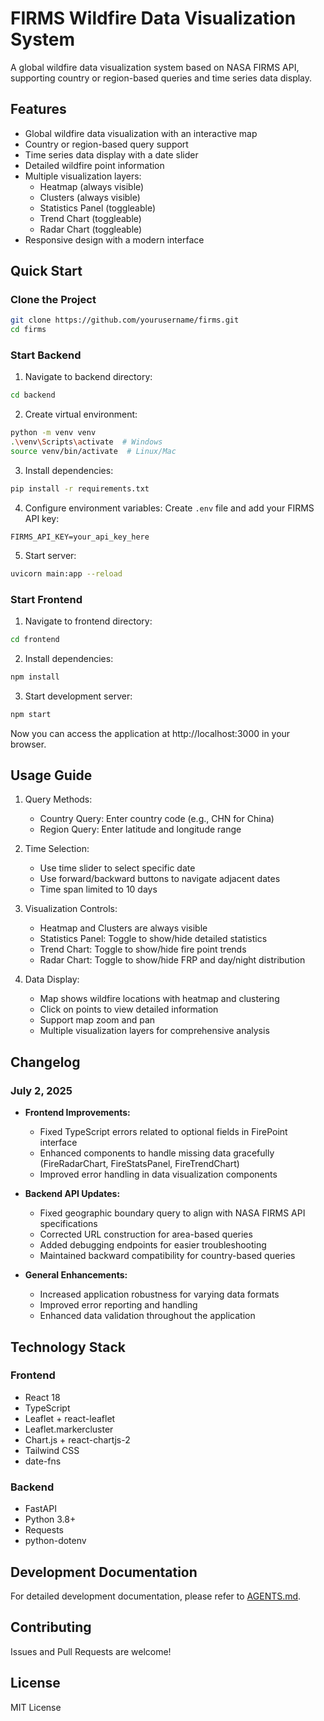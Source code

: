 # FIRMS Wildfire Data Visualization System

A global wildfire data visualization system based on NASA FIRMS API, supporting country or region-based queries and time series data display.

## Features

- Global wildfire data visualization with an interactive map
- Country or region-based query support
- Time series data display with a date slider
- Detailed wildfire point information
- Multiple visualization layers:
  - Heatmap (always visible)
  - Clusters (always visible)
  - Statistics Panel (toggleable)
  - Trend Chart (toggleable)
  - Radar Chart (toggleable)
- Responsive design with a modern interface

## Quick Start

### Clone the Project
```bash
git clone https://github.com/yourusername/firms.git
cd firms
```

### Start Backend
1. Navigate to backend directory:
```bash
cd backend
```

2. Create virtual environment:
```bash
python -m venv venv
.\venv\Scripts\activate  # Windows
source venv/bin/activate  # Linux/Mac
```

3. Install dependencies:
```bash
pip install -r requirements.txt
```

4. Configure environment variables:
Create `.env` file and add your FIRMS API key:
```
FIRMS_API_KEY=your_api_key_here
```

5. Start server:
```bash
uvicorn main:app --reload
```

### Start Frontend
1. Navigate to frontend directory:
```bash
cd frontend
```

2. Install dependencies:
```bash
npm install
```

3. Start development server:
```bash
npm start
```

Now you can access the application at http://localhost:3000 in your browser.

## Usage Guide

1. Query Methods:
   - Country Query: Enter country code (e.g., CHN for China)
   - Region Query: Enter latitude and longitude range

2. Time Selection:
   - Use time slider to select specific date
   - Use forward/backward buttons to navigate adjacent dates
   - Time span limited to 10 days

3. Visualization Controls:
   - Heatmap and Clusters are always visible
   - Statistics Panel: Toggle to show/hide detailed statistics
   - Trend Chart: Toggle to show/hide fire point trends
   - Radar Chart: Toggle to show/hide FRP and day/night distribution

4. Data Display:
   - Map shows wildfire locations with heatmap and clustering
   - Click on points to view detailed information
   - Support map zoom and pan
   - Multiple visualization layers for comprehensive analysis

## Changelog

### July 2, 2025
- **Frontend Improvements:**
  - Fixed TypeScript errors related to optional fields in FirePoint interface
  - Enhanced components to handle missing data gracefully (FireRadarChart, FireStatsPanel, FireTrendChart)
  - Improved error handling in data visualization components

- **Backend API Updates:**
  - Fixed geographic boundary query to align with NASA FIRMS API specifications
  - Corrected URL construction for area-based queries
  - Added debugging endpoints for easier troubleshooting
  - Maintained backward compatibility for country-based queries

- **General Enhancements:**
  - Increased application robustness for varying data formats
  - Improved error reporting and handling
  - Enhanced data validation throughout the application

## Technology Stack

### Frontend
- React 18
- TypeScript
- Leaflet + react-leaflet
- Leaflet.markercluster
- Chart.js + react-chartjs-2
- Tailwind CSS
- date-fns

### Backend
- FastAPI
- Python 3.8+
- Requests
- python-dotenv

## Development Documentation

For detailed development documentation, please refer to [AGENTS.md](AGENTS.md).

## Contributing

Issues and Pull Requests are welcome!

## License

MIT License
